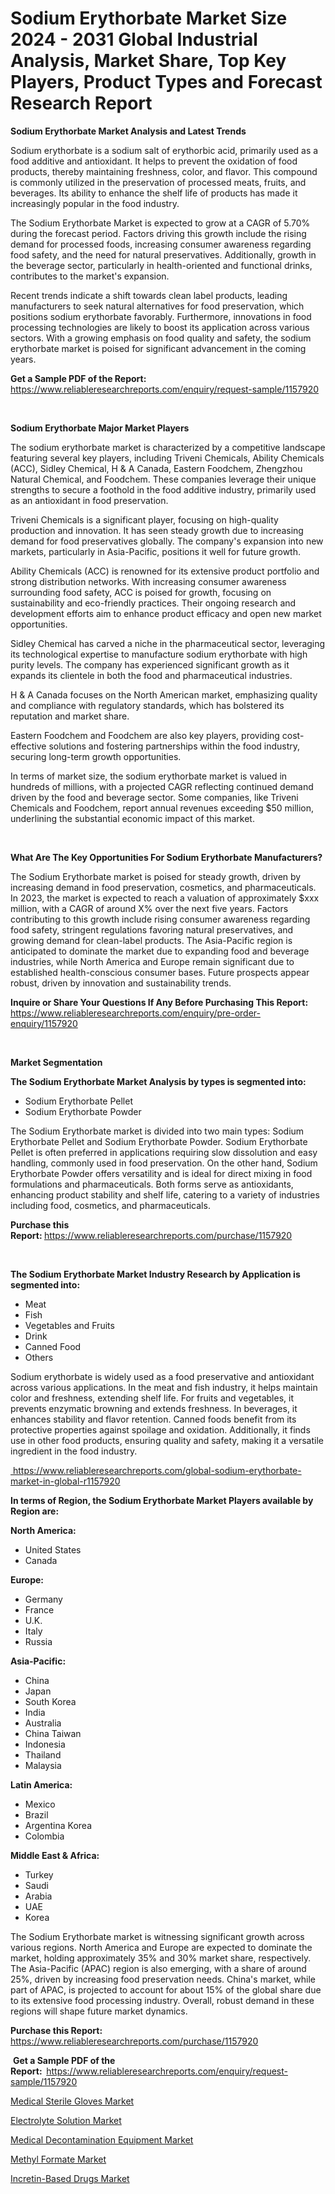 <p><h1>Sodium Erythorbate Market Size 2024 - 2031 Global Industrial Analysis, Market Share, Top Key Players, Product Types and Forecast Research Report</h1></p><p><strong>Sodium Erythorbate Market Analysis and Latest Trends</strong></p>
<p><p>Sodium erythorbate is a sodium salt of erythorbic acid, primarily used as a food additive and antioxidant. It helps to prevent the oxidation of food products, thereby maintaining freshness, color, and flavor. This compound is commonly utilized in the preservation of processed meats, fruits, and beverages. Its ability to enhance the shelf life of products has made it increasingly popular in the food industry.</p><p>The Sodium Erythorbate Market is expected to grow at a CAGR of 5.70% during the forecast period. Factors driving this growth include the rising demand for processed foods, increasing consumer awareness regarding food safety, and the need for natural preservatives. Additionally, growth in the beverage sector, particularly in health-oriented and functional drinks, contributes to the market's expansion. </p><p>Recent trends indicate a shift towards clean label products, leading manufacturers to seek natural alternatives for food preservation, which positions sodium erythorbate favorably. Furthermore, innovations in food processing technologies are likely to boost its application across various sectors. With a growing emphasis on food quality and safety, the sodium erythorbate market is poised for significant advancement in the coming years.</p></p>
<p><strong>Get a Sample PDF of the Report:&nbsp;</strong> <a href="https://www.reliableresearchreports.com/enquiry/request-sample/1157920?utm_campaign=37&utm_medium=2&utm_source=Github&utm_content=ia&utm_term=06112024&utm_id=sodium-erythorbate">https://www.reliableresearchreports.com/enquiry/request-sample/1157920</a></p>
<p>&nbsp;</p>
<p><strong>Sodium Erythorbate Major Market Players</strong></p>
<p><p>The sodium erythorbate market is characterized by a competitive landscape featuring several key players, including Triveni Chemicals, Ability Chemicals (ACC), Sidley Chemical, H & A Canada, Eastern Foodchem, Zhengzhou Natural Chemical, and Foodchem. These companies leverage their unique strengths to secure a foothold in the food additive industry, primarily used as an antioxidant in food preservation.</p><p>Triveni Chemicals is a significant player, focusing on high-quality production and innovation. It has seen steady growth due to increasing demand for food preservatives globally. The company's expansion into new markets, particularly in Asia-Pacific, positions it well for future growth.</p><p>Ability Chemicals (ACC) is renowned for its extensive product portfolio and strong distribution networks. With increasing consumer awareness surrounding food safety, ACC is poised for growth, focusing on sustainability and eco-friendly practices. Their ongoing research and development efforts aim to enhance product efficacy and open new market opportunities.</p><p>Sidley Chemical has carved a niche in the pharmaceutical sector, leveraging its technological expertise to manufacture sodium erythorbate with high purity levels. The company has experienced significant growth as it expands its clientele in both the food and pharmaceutical industries.</p><p>H & A Canada focuses on the North American market, emphasizing quality and compliance with regulatory standards, which has bolstered its reputation and market share.</p><p>Eastern Foodchem and Foodchem are also key players, providing cost-effective solutions and fostering partnerships within the food industry, securing long-term growth opportunities.</p><p>In terms of market size, the sodium erythorbate market is valued in hundreds of millions, with a projected CAGR reflecting continued demand driven by the food and beverage sector. Some companies, like Triveni Chemicals and Foodchem, report annual revenues exceeding $50 million, underlining the substantial economic impact of this market.</p></p>
<p>&nbsp;</p>
<p><strong>What Are The Key Opportunities For Sodium Erythorbate Manufacturers?</strong></p>
<p><p>The Sodium Erythorbate market is poised for steady growth, driven by increasing demand in food preservation, cosmetics, and pharmaceuticals. In 2023, the market is expected to reach a valuation of approximately $xxx million, with a CAGR of around X% over the next five years. Factors contributing to this growth include rising consumer awareness regarding food safety, stringent regulations favoring natural preservatives, and growing demand for clean-label products. The Asia-Pacific region is anticipated to dominate the market due to expanding food and beverage industries, while North America and Europe remain significant due to established health-conscious consumer bases. Future prospects appear robust, driven by innovation and sustainability trends.</p></p>
<p><strong>Inquire or Share Your Questions If Any Before Purchasing This Report:</strong> <a href="https://www.reliableresearchreports.com/enquiry/pre-order-enquiry/1157920?utm_campaign=37&utm_medium=2&utm_source=Github&utm_content=ia&utm_term=06112024&utm_id=sodium-erythorbate">https://www.reliableresearchreports.com/enquiry/pre-order-enquiry/1157920</a></p>
<p>&nbsp;</p>
<p><strong>Market Segmentation</strong></p>
<p><strong>The Sodium Erythorbate Market Analysis by types is segmented into:</strong></p>
<p><ul><li>Sodium Erythorbate Pellet</li><li>Sodium Erythorbate Powder</li></ul></p>
<p><p>The Sodium Erythorbate market is divided into two main types: Sodium Erythorbate Pellet and Sodium Erythorbate Powder. Sodium Erythorbate Pellet is often preferred in applications requiring slow dissolution and easy handling, commonly used in food preservation. On the other hand, Sodium Erythorbate Powder offers versatility and is ideal for direct mixing in food formulations and pharmaceuticals. Both forms serve as antioxidants, enhancing product stability and shelf life, catering to a variety of industries including food, cosmetics, and pharmaceuticals.</p></p>
<p><strong>Purchase this Report:&nbsp;</strong><a href="https://www.reliableresearchreports.com/purchase/1157920?utm_campaign=37&utm_medium=2&utm_source=Github&utm_content=ia&utm_term=06112024&utm_id=sodium-erythorbate">https://www.reliableresearchreports.com/purchase/1157920</a></p>
<p>&nbsp;</p>
<p><strong>The Sodium Erythorbate Market Industry Research by Application is segmented into:</strong></p>
<p><ul><li>Meat</li><li>Fish</li><li>Vegetables and Fruits</li><li>Drink</li><li>Canned Food</li><li>Others</li></ul></p>
<p><p>Sodium erythorbate is widely used as a food preservative and antioxidant across various applications. In the meat and fish industry, it helps maintain color and freshness, extending shelf life. For fruits and vegetables, it prevents enzymatic browning and extends freshness. In beverages, it enhances stability and flavor retention. Canned foods benefit from its protective properties against spoilage and oxidation. Additionally, it finds use in other food products, ensuring quality and safety, making it a versatile ingredient in the food industry.</p></p>
<p><a href="https://www.reliableresearchreports.com/global-sodium-erythorbate-market-in-global-r1157920?utm_campaign=37&utm_medium=2&utm_source=Github&utm_content=ia&utm_term=06112024&utm_id=sodium-erythorbate">&nbsp;https://www.reliableresearchreports.com/global-sodium-erythorbate-market-in-global-r1157920</a></p>
<p><strong>In terms of Region, the Sodium Erythorbate Market Players available by Region are:</strong></p>
<p>
    <p> <strong> North America: </strong>
        <ul>
            <li>United States</li>
            <li>Canada</li>
        </ul>
        </p> 
    <p> <strong> Europe: </strong>
        <ul>
            <li>Germany</li>
            <li>France</li>
            <li>U.K.</li>
            <li>Italy</li>
            <li>Russia</li>
        </ul>
        </p> 
    <p> <strong> Asia-Pacific: </strong>
        <ul>
            <li>China</li>
            <li>Japan</li>
            <li>South Korea</li>
            <li>India</li>
            <li>Australia</li>
            <li>China Taiwan</li>
            <li>Indonesia</li>
            <li>Thailand</li>
            <li>Malaysia</li>
        </ul>
        </p> 
    <p> <strong> Latin America: </strong>
        <ul>
            <li>Mexico</li>
            <li>Brazil</li>
            <li>Argentina Korea</li>
            <li>Colombia</li>
        </ul>
        </p> 
    <p> <strong> Middle East & Africa: </strong>
        <ul>
            <li>Turkey</li>
            <li>Saudi</li>
            <li>Arabia</li>
            <li>UAE</li>
            <li>Korea</li>
        </ul>
    </p>
    </p>
<p><p>The Sodium Erythorbate market is witnessing significant growth across various regions. North America and Europe are expected to dominate the market, holding approximately 35% and 30% market share, respectively. The Asia-Pacific (APAC) region is also emerging, with a share of around 25%, driven by increasing food preservation needs. China's market, while part of APAC, is projected to account for about 15% of the global share due to its extensive food processing industry. Overall, robust demand in these regions will shape future market dynamics.</p></p>
<p><strong>Purchase this Report: </strong><a href="https://www.reliableresearchreports.com/purchase/1157920?utm_campaign=37&utm_medium=2&utm_source=Github&utm_content=ia&utm_term=06112024&utm_id=sodium-erythorbate">https://www.reliableresearchreports.com/purchase/1157920</a></p>
<p>&nbsp;<strong>Get a Sample PDF of the Report:&nbsp;&nbsp;</strong><a href="https://www.reliableresearchreports.com/enquiry/request-sample/1157920?utm_campaign=37&utm_medium=2&utm_source=Github&utm_content=ia&utm_term=06112024&utm_id=sodium-erythorbate">https://www.reliableresearchreports.com/enquiry/request-sample/1157920</a></p>
<p><strong></strong></p>
<p><p><a href="https://issuu.com/reportprime-2/docs/medical-sterile-gloves-market-size-_bb8a3323f32371?utm_campaign=37&utm_medium=2&utm_source=Github&utm_content=ia&utm_term=06112024&utm_id=sodium-erythorbate">Medical Sterile Gloves Market</a></p><p><a href="https://github.com/ChristianClark406/Market-Research-Report-List-1/blob/main/electrolyte-solution-market.md?utm_campaign=37&utm_medium=2&utm_source=Github&utm_content=ia&utm_term=06112024&utm_id=sodium-erythorbate">Electrolyte Solution Market</a></p><p><a href="https://issuu.com/reportprime-2/docs/medical-decontamination-equipment-m_9efec7d05e75d8?utm_campaign=37&utm_medium=2&utm_source=Github&utm_content=ia&utm_term=06112024&utm_id=sodium-erythorbate">Medical Decontamination Equipment Market</a></p><p><a href="https://github.com/LacThu1/Market-Research-Report-List-1/blob/main/methyl-formate-market.md?utm_campaign=37&utm_medium=2&utm_source=Github&utm_content=ia&utm_term=06112024&utm_id=sodium-erythorbate">Methyl Formate Market</a></p><p><a href="https://www.linkedin.com/pulse/exploring-incretin-based-drugs-market-dynamics-revenue-analysis-7ufgc?utm_campaign=37&utm_medium=2&utm_source=Github&utm_content=ia&utm_term=06112024&utm_id=sodium-erythorbate">Incretin-Based Drugs Market</a></p></p>